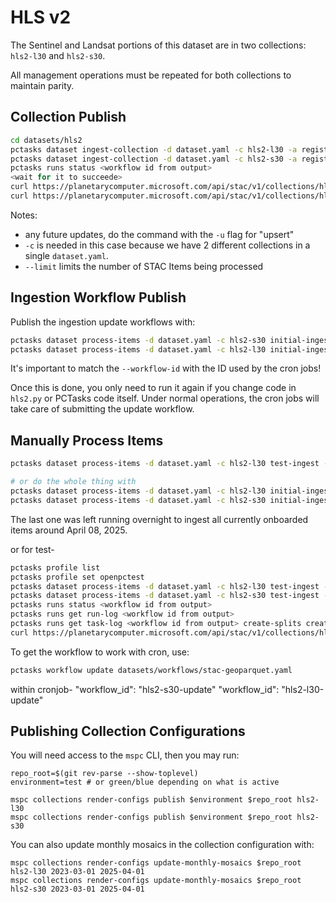 # HLS v2

The Sentinel and Landsat portions of this dataset are in two collections: `hls2-l30` and `hls2-s30`.

All management operations must be repeated for both collections to maintain parity.

## Collection Publish

```bash
cd datasets/hls2
pctasks dataset ingest-collection -d dataset.yaml -c hls2-l30 -a registry pccomponents --submit
pctasks dataset ingest-collection -d dataset.yaml -c hls2-s30 -a registry pccomponents --submit
pctasks runs status <workflow id from output>
<wait for it to succeede>
curl https://planetarycomputer.microsoft.com/api/stac/v1/collections/hls2-l30
curl https://planetarycomputer.microsoft.com/api/stac/v1/collections/hls2-s30
```

Notes:

- any future updates, do the command with the `-u` flag for "upsert"
- `-c` is needed in this case because we have 2 different collections in a single `dataset.yaml`.
- `--limit` limits the number of STAC Items being processed

## Ingestion Workflow Publish

Publish the ingestion update workflows with:

```bash
pctasks dataset process-items -d dataset.yaml -c hls2-s30 initial-ingest -a registry pccomponents.azurecr.io --is-update-workflow --workflow-id hls2-s30-update --upsert
pctasks dataset process-items -d dataset.yaml -c hls2-l30 initial-ingest -a registry pccomponents.azurecr.io --is-update-workflow --workflow-id hls2-l30-update --upsert
```

It's important to match the `--workflow-id` with the ID used by the cron jobs!

Once this is done, you only need to run it again if you change code in `hls2.py` or PCTasks code itself.
Under normal operations, the cron jobs will take care of submitting the update workflow.

## Manually Process Items

```bash
pctasks dataset process-items -d dataset.yaml -c hls2-l30 test-ingest -a registry pccomponents.azurecr.io --limit 100 --submit

# or do the whole thing with
pctasks dataset process-items -d dataset.yaml -c hls2-l30 initial-ingest -a registry pccomponents.azurecr.io --upsert --submit 
pctasks dataset process-items -d dataset.yaml -c hls2-s30 initial-ingest -a registry pccomponents.azurecr.io --upsert --submit
```

The last one was left running overnight to ingest all currently onboarded items around April 08, 2025.

or for test-

```bash
pctasks profile list
pctasks profile set openpctest
pctasks dataset process-items -d dataset.yaml -c hls2-l30 test-ingest -a registry pccomponentstest.azurecr.io --submit
pctasks dataset process-items -d dataset.yaml -c hls2-s30 test-ingest -a registry pccomponentstest.azurecr.io --submit
pctasks runs status <workflow id from output>
pctasks runs get run-log <workflow id from output>
pctasks runs get task-log <workflow id from output> create-splits create-splits -p 0
curl https://planetarycomputer.microsoft.com/api/stac/v1/collections/hls2-l30/items
```

To get the workflow to work with cron, use:

```bash
pctasks workflow update datasets/workflows/stac-geoparquet.yaml
```

within cronjob-
"workflow_id": "hls2-s30-update"
"workflow_id": "hls2-l30-update"

## Publishing Collection Configurations

You will need access to the `mspc` CLI, then you may run:

```shell
repo_root=$(git rev-parse --show-toplevel)
environment=test # or green/blue depending on what is active

mspc collections render-configs publish $environment $repo_root hls2-l30
mspc collections render-configs publish $environment $repo_root hls2-s30
```

You can also update monthly mosaics in the collection configuration with:

```shell
mspc collections render-configs update-monthly-mosaics $repo_root hls2-l30 2023-03-01 2025-04-01
mspc collections render-configs update-monthly-mosaics $repo_root hls2-s30 2023-03-01 2025-04-01
```
